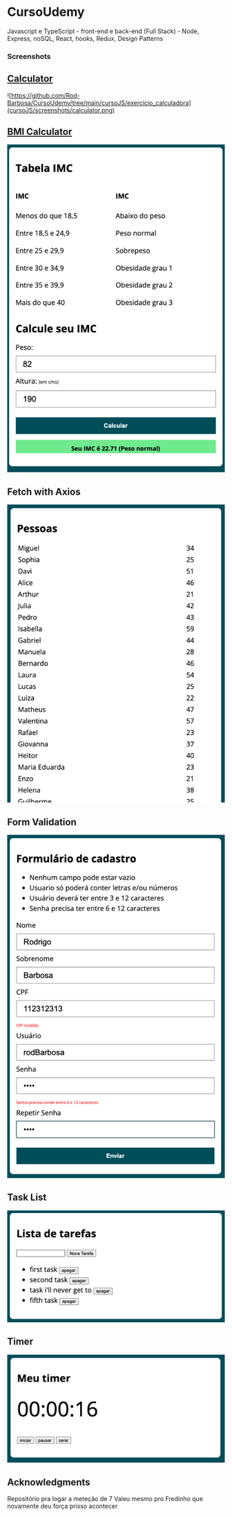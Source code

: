 # CursoUdemy
Javascript e TypeScript - front-end e back-end (Full Stack) - Node, Express, noSQL, React, hooks, Redux, Design Patterns

### Screenshots

[Calculator](https://github.com/Rod-Barbosa/CursoUdemy/tree/main/cursoJS/exercicio_calculadora)
 -------------------------------------------------------------------------------------------------------------------------------------------------------------
![https://github.com/Rod-Barbosa/CursoUdemy/tree/main/cursoJS/exercicio_calculadora](cursoJS/screenshots/calculator.png)



[BMI Calculator](https://github.com/Rod-Barbosa/CursoUdemy/tree/main/cursoJS/exercicio_IMC)
 -------------------------------------------------------------------------------------------------------------------------------------------------------------
![](cursoJS/screenshots/BMI.png)


Fetch with Axios
 -------------------------------------------------------------------------------------------------------------------------------------------------------------
![](cursoJS/screenshots/fetch-axios.png)


Form Validation
 -------------------------------------------------------------------------------------------------------------------------------------------------------------
![](cursoJS/screenshots/form.png)


Task List
 -------------------------------------------------------------------------------------------------------------------------------------------------------------
![](cursoJS/screenshots/taskList.png)


Timer
 -------------------------------------------------------------------------------------------------------------------------------------------------------------
![](cursoJS/screenshots/timer.png)

## Acknowledgments

Repositório pra logar a meteção de 7
Valeu mesmo pro Fredinho que novamente deu força prisso acontecer
